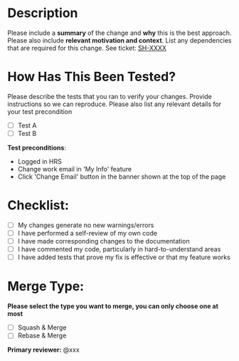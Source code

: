 # Description

Please include a **summary** of the change and **why** this is the best approach. Please also include **relevant motivation and context**. List any dependencies that are required for this change.
See ticket: [SH-XXXX](https://tardisone.atlassian.net/browse/SH-XXXX)

# How Has This Been Tested?

Please describe the tests that you ran to verify your changes. Provide instructions so we can reproduce. Please also list any relevant details for your test precondition

- [ ] Test A
- [ ] Test B

**Test preconditions**:
* Logged in HRS
* Change work email in 'My Info' feature
* Click 'Change Email' button in the banner shown at the top of the page

# Checklist:

- [ ] My changes generate no new warnings/errors
- [ ] I have performed a self-review of my own code
- [ ] I have made corresponding changes to the documentation
- [ ] I have commented my code, particularly in hard-to-understand areas
- [ ] I have added tests that prove my fix is effective or that my feature works  

# Merge Type:

**Please select the type you want to merge, you can only choose one at most**

- [ ] Squash & Merge
- [ ] Rebase & Merge

**Primary reviewer:** @xxx
